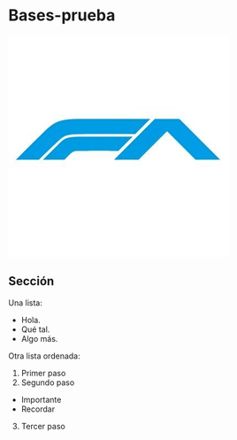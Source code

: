 # Bases-prueba

![La mejor imagen de la historia](FA.jpg)

## Sección
Una lista:
- Hola.
- Qué tal.
- Algo más.

Otra lista ordenada:
1. Primer paso
2. Segundo paso
  - Importante
  - Recordar
3. Tercer paso
